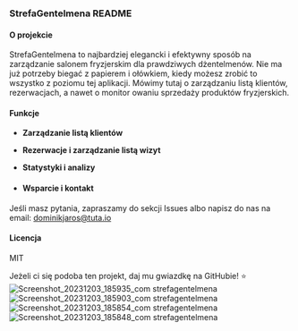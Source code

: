 ### StrefaGentelmena README

#### O projekcie
StrefaGentelmena to najbardziej elegancki i efektywny sposób na zarządzanie salonem fryzjerskim dla prawdziwych dżentelmenów. Nie ma już potrzeby biegać z papierem i ołówkiem, kiedy możesz zrobić to wszystko z poziomu tej aplikacji. Mówimy tutaj o zarządzaniu listą klientów, rezerwacjach, a nawet o monitor
owaniu sprzedaży produktów fryzjerskich.

#### Funkcje
* **Zarządzanie listą klientów**
* **Rezerwacje i zarządzanie listą wizyt**
* **Statystyki i analizy**

* #### Wsparcie i kontakt
Jeśli masz pytania, zapraszamy do sekcji Issues albo napisz do nas na email: dominikjaros@tuta.io

#### Licencja
MIT

Jeżeli ci się podoba ten projekt, daj mu gwiazdkę na GitHubie! ⭐
![Screenshot_20231203_185935_com strefagentelmena](https://github.com/PetalMind/StrefaGentelmena/assets/95944551/63c5c895-dcbd-47f9-8f23-dced4ea36737)
![Screenshot_20231203_185903_com strefagentelmena](https://github.com/PetalMind/StrefaGentelmena/assets/95944551/708e9ae7-8722-4623-83ef-fc5a4e6f24b6)
![Screenshot_20231203_185854_com strefagentelmena](https://github.com/PetalMind/StrefaGentelmena/assets/95944551/9aa10c8f-a364-4156-940a-f586066b3676)
![Screenshot_20231203_185848_com strefagentelmena](https://github.com/PetalMind/StrefaGentelmena/assets/95944551/60baec4c-6edd-4354-986a-e846b993a887)
